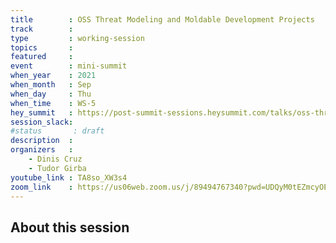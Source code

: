 ```yaml
---
title        : OSS Threat Modeling and Moldable Development Projects
track        :
type         : working-session
topics       :
featured     :
event        : mini-summit
when_year    : 2021
when_month   : Sep
when_day     : Thu
when_time    : WS-5
hey_summit   : https://post-summit-sessions.heysummit.com/talks/oss-threat-modeling-project/
session_slack:
#status       : draft
description  :
organizers   :
    - Dinis Cruz
    - Tudor Girba
youtube_link : TA8so_XW3s4
zoom_link    : https://us06web.zoom.us/j/89494767340?pwd=UDQyM0tEZmcyOE02Z1FuWEpGb0F4QT09
---
```


## About this session
